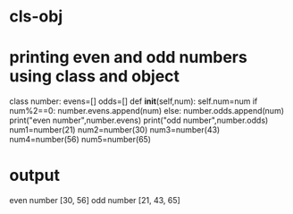 # cls-obj
# printing even and odd numbers using class and object
class number:
    evens=[]
    odds=[]
    def __init__(self,num):
        self.num=num
        if num%2==0:
            number.evens.append(num)
        else:
            number.odds.append(num)
    print("even number",number.evens)
    print("odd number",number.odds)
num1=number(21)
num2=number(30)
num3=number(43)
num4=number(56)
num5=number(65)

# output
even number [30, 56]
odd number [21, 43, 65]
